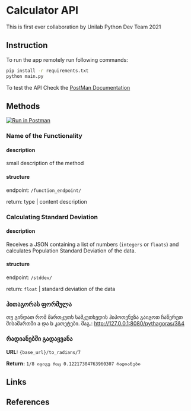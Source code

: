 # Calculator API
This is first ever collaboration by Unilab Python Dev Team 2021

## Instruction
To run the app remotely run following commands:
```bash
pip install -r requirements.txt
python main.py
```

To test the API Check the [PostMan Documentation](https://documenter.getpostman.com/view/12376335/Tz5v3vVA)

## Methods 
[![Run in Postman](https://run.pstmn.io/button.svg)](https://app.getpostman.com/run-collection/f09a9fdc7be3c6955711)

### Name of the Functionality
#### description
small description of the method

#### structure
endpoint: `/function_endpoint/`

return: type | content description


### Calculating Standard Deviation
#### description
Receives a JSON containing a list of numbers (`integers` or `floats`) and calculates Population Standard Deviation of the data.
#### structure
endpoint: `/stddev/`

return: `float` | standard deviation of the data


### პითაგორას ფორმულა
თუ გინდათ რომ მართკუთხ სამკუთხედის ჰიპოთენუზა გაიგოთ ჩაწერეთ მისამართში a და b კათეტები. მაგ.: 
http://127.0.0.1:8080/pythagoras/3&4

### რადიანებში გადაყვანა

**URL:** `{base_url}/to_radians/7`

**Return:** `1/8 იგივე რაც 0.12217304763960307 რადიანები`

## Links

## References
